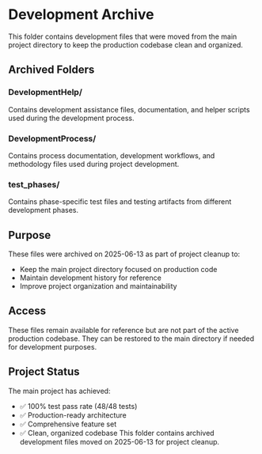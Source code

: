 # Development Archive

This folder contains development files that were moved from the main project directory to keep the production codebase clean and organized.

## Archived Folders

### DevelopmentHelp/
Contains development assistance files, documentation, and helper scripts used during the development process.

### DevelopmentProcess/
Contains process documentation, development workflows, and methodology files used during project development.

### test_phases/
Contains phase-specific test files and testing artifacts from different development phases.

## Purpose

These files were archived on 2025-06-13 as part of project cleanup to:
- Keep the main project directory focused on production code
- Maintain development history for reference
- Improve project organization and maintainability

## Access

These files remain available for reference but are not part of the active production codebase. They can be restored to the main directory if needed for development purposes.

## Project Status

The main project has achieved:
- ✅ 100% test pass rate (48/48 tests)
- ✅ Production-ready architecture
- ✅ Comprehensive feature set
- ✅ Clean, organized codebase
This folder contains archived development files moved on 2025-06-13 for project cleanup.
